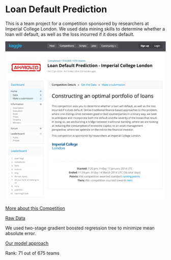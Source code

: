 Loan Default Prediction
====================================================
This is a team project for a competition sponsored by researchers at Imperial College London. We used data mining skills to determine whether a loan will default, as well as the loss incurred if it does default.

![Project Screenshot](/images/about.png "Competition Screenshot")

[More about this Competition](https://www.kaggle.com/c/loan-default-prediction)

[Raw Data](https://www.kaggle.com/c/loan-default-prediction/data)

We used two-stage gradient boosted regression tree to minimize mean absolute error.

[Our model approach](https://github.com/xtymichael/Loan_Deafault_Prediction/blob/master/Loan%20Default%20Prediction%20Report.pdf)

Rank: 71 out of 675 teams